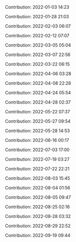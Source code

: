 Contribution: 2022-01-03 14:23

Contribution: 2022-01-28 21:03

Contribution: 2022-02-03 06:07

Contribution: 2022-02-12 07:07

Contribution: 2022-03-05 05:04

Contribution: 2022-03-07 22:56

Contribution: 2022-03-22 06:15

Contribution: 2022-04-06 03:28

Contribution: 2022-04-08 22:28

Contribution: 2022-04-24 05:54

Contribution: 2022-04-28 02:37

Contribution: 2022-05-22 07:37

Contribution: 2022-05-27 09:54

Contribution: 2022-05-28 14:53

Contribution: 2022-06-16 00:17

Contribution: 2022-07-03 17:00

Contribution: 2022-07-19 03:27

Contribution: 2022-07-22 22:21

Contribution: 2022-08-03 15:45

Contribution: 2022-08-04 01:56

Contribution: 2022-08-05 09:47

Contribution: 2022-08-25 02:16

Contribution: 2022-08-28 03:32

Contribution: 2022-08-29 22:52

Contribution: 2022-09-19 09:44

